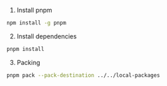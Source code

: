 1. Install pnpm

```bash
npm install -g pnpm
```

2. Install dependencies

```bash
pnpm install
```


3. Packing

```bash
pnpm pack --pack-destination ../../local-packages
```
